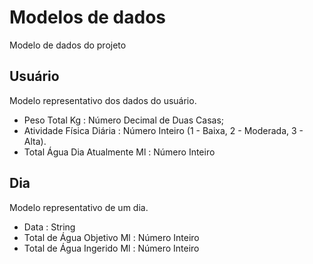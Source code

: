 # Modelos de dados

Modelo de dados do projeto

## Usuário

Modelo representativo dos dados do usuário.

- Peso Total Kg : Número Decimal de Duas Casas;
- Atividade Física Diária : Número Inteiro (1 - Baixa, 2 - Moderada, 3 - Alta).
- Total Água Dia Atualmente Ml : Número Inteiro


## Dia
Modelo representativo de um dia.

- Data : String
- Total de Água Objetivo Ml : Número Inteiro
- Total de Água Ingerido Ml : Número Inteiro
